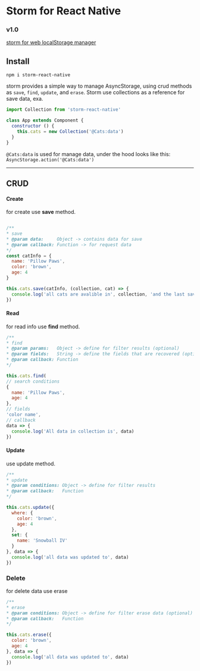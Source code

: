 # Storm for React Native

### v1.0

[storm for web localStorage manager](https://github.com/e1016/storm)

## Install
`npm i storm-react-native`

storm provides a simple way to manage AsyncStorage, using
crud methods as `save`, `find`, `update`, and `erase`. Storm
use collections as a reference for save data, exa.

```js
import Collection from 'storm-react-native'

class App extends Component {
  constructor () {
    this.cats = new Collection('@Cats:data')
  }
}
```

`@Cats:data` is used for manage data, under the hood looks like this: `AsyncStorage.action('@Cats:data')`

---

## CRUD

#### Create

for create use **save** method.

```js

/**
* save
* @param data:     Object -> contains data for save
* @param callback: Function -> for request data
*/
const catInfo = {
  name: 'Pillow Paws',
  color: 'brown',
  age: 4
}

this.cats.save(catInfo, (collection, cat) => {
  console.log('all cats are avalible in', collection, 'and the last saved cat is', cat)
})
```

#### Read

for read info use **find** method.

```js
/**
* find
* @param params:   Object -> define for filter results (optional)
* @param fields:   String -> define the fields that are recovered (optional)
* @param callback: Function
*/

this.cats.find(
// search conditions
{
  name: 'Pillow Paws',
  age: 4
},
// fields
'color name',
// callback
data => {
  console.log('All data in collection is', data)
})
```

#### Update
use update method.

```js
/**
* update
* @param conditions: Object -> define for filter results
* @param callback:   Function
*/

this.cats.update({
  where: {
    color: 'brown',
    age: 4
  },
  set: {
    name: 'Snowball IV'
  }
}, data => {
  console.log('all data was updated to', data)
})
```

### Delete
for delete data use erase

```js
/**
* erase
* @param conditions: Object -> define for filter erase data (optional)
* @param callback:   Function
*/

this.cats.erase({
  color: 'brown',
  age: 4
}, data => {
  console.log('all data was updated to', data)
})
```
